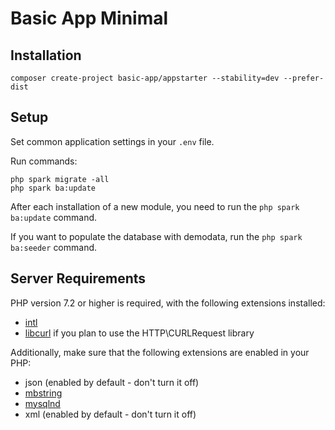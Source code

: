 # Basic App Minimal

## Installation

`composer create-project basic-app/appstarter --stability=dev --prefer-dist`
 
## Setup

Set common application settings in your `.env` file.

Run commands: 

```
php spark migrate -all
php spark ba:update

```

After each installation of a new module, you need to run the `php spark ba:update` command.

If you want to populate the database with demodata, run the `php spark ba:seeder` command.

## Server Requirements

PHP version 7.2 or higher is required, with the following extensions installed: 

- [intl](http://php.net/manual/en/intl.requirements.php)
- [libcurl](http://php.net/manual/en/curl.requirements.php) if you plan to use the HTTP\CURLRequest library

Additionally, make sure that the following extensions are enabled in your PHP:

- json (enabled by default - don't turn it off)
- [mbstring](http://php.net/manual/en/mbstring.installation.php)
- [mysqlnd](http://php.net/manual/en/mysqlnd.install.php)
- xml (enabled by default - don't turn it off)

